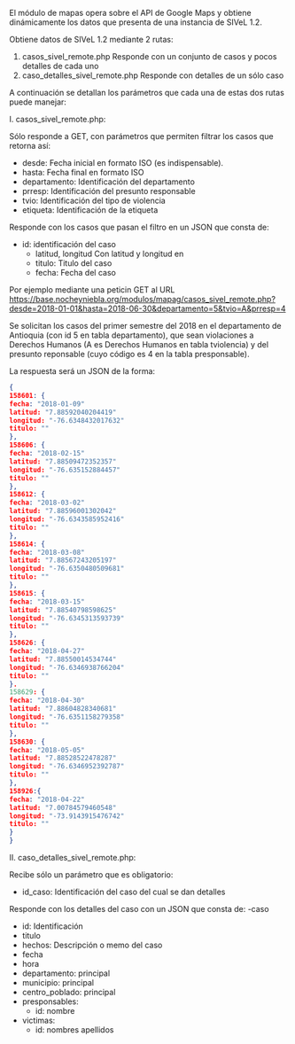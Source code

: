 El módulo de mapas opera sobre el API de Google Maps y obtiene dinámicamente los datos que presenta de una instancia de SIVeL 1.2.

Obtiene datos de SIVeL 1.2 mediante 2 rutas:
1. casos_sivel_remote.php  Responde con un conjunto de casos y pocos detalles de cada uno
2. caso_detalles_sivel_remote.php Responde con detalles de un sólo caso

A continuación se detallan los parámetros que cada una de estas dos rutas puede manejar:

I. casos_sivel_remote.php:

Sólo responde a GET, con parámetros que permiten filtrar los casos que retorna así:

- desde: Fecha inicial en formato ISO (es indispensable).
- hasta: Fecha final en formato ISO 
- departamento:  Identificación del departamento 
- prresp: Identificación del presunto responsable
- tvio: Identificación del tipo de violencia
- etiqueta: Identificación de la etiqueta


Responde con los casos que pasan el filtro en un JSON que consta de:
 - id: identificación del caso
   - latitud, longitud Con latitud y longitud en 
   - titulo: Titulo del caso
   - fecha: Fecha del caso

Por ejemplo mediante una peticin GET al URL https://base.nocheyniebla.org/modulos/mapag/casos_sivel_remote.php?desde=2018-01-01&hasta=2018-06-30&departamento=5&tvio=A&prresp=4

Se solicitan los casos del primer semestre del 2018 en el departamento de Antioquia (con id 5 en tabla departamento), que sean violaciones a Derechos Humanos (A es Derechos Humanos en tabla tviolencia) y del presunto reponsable (cuyo código es 4 en la tabla presponsable).

La respuesta será un JSON de la forma:

```JSON
{
158601: {
fecha: "2018-01-09"
latitud: "7.88592040204419"
longitud: "-76.6348432017632"
titulo: ""
},
158606: {
fecha: "2018-02-15"
latitud: "7.88509472352357"
longitud: "-76.635152884457"
titulo: ""
},
158612: {
fecha: "2018-03-02"
latitud: "7.88596001302042"
longitud: "-76.6343585952416"
titulo: ""
},
158614: {
fecha: "2018-03-08"
latitud: "7.88567243205197"
longitud: "-76.6350480509681"
titulo: ""
}, 
158615: {
fecha: "2018-03-15"
latitud: "7.88540798598625"
longitud: "-76.6345313593739"
titulo: ""
}, 
158626: {
fecha: "2018-04-27"
latitud: "7.88550014534744"
longitud: "-76.6346938766204"
titulo: ""
}.
158629: {
fecha: "2018-04-30"
latitud: "7.88604828340681"
longitud: "-76.6351158279358"
titulo: ""
},
158630: {
fecha: "2018-05-05"
latitud: "7.88528522478287"
longitud: "-76.6346952392787"
titulo: ""
},
158926:{ 
fecha: "2018-04-22"
latitud: "7.00784579460548"
longitud: "-73.9143915476742"
titulo: ""
}
}
```

II. caso_detalles_sivel_remote.php:

Recibe sólo un parámetro que es obligatorio:
- id_caso: Identificación del caso del cual se dan detalles

Responde con los detalles del caso con un JSON que consta de:
-caso
  - id: Identificación
  - titulo
  - hechos: Descripción o memo del caso
  - fecha
  - hora 
  - departamento: principal
  - municipio: principal
  - centro_poblado: principal
  - presponsables:
    - id: nombre
  - victimas:
    - id: nombres apellidos
    
  
